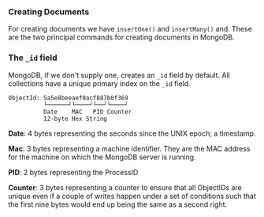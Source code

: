 ### Creating Documents

For creating documents we have `insertOne()` and `insertMany()` and. These are the two principal commands for creating documents in MongoDB. 

### The `_id` field

MongoDB, if we don't supply one, creates an `_id` field by
default. All collections have a unique primary index on the `_id` field. 

```
ObjectId: 5a5e8beeaef0acf887b0f369
          └──────┘└────┘└──┘└────┘
          Date    MAC   PID Counter
          12-byte Hex String
```
**Date**: 4 bytes representing the seconds since the UNIX epoch; a timestamp.

**Mac**: 3 bytes representing a machine identifier. They are the MAC address for the machine on which the
MongoDB server is running.

**PID**: 2 bytes representing the ProcessID

**Counter**: 3 bytes representing a counter to ensure that
all ObjectIDs are unique even if a couple of writes happen under a set of conditions such that the first nine bytes would end up being the same as a second right.

